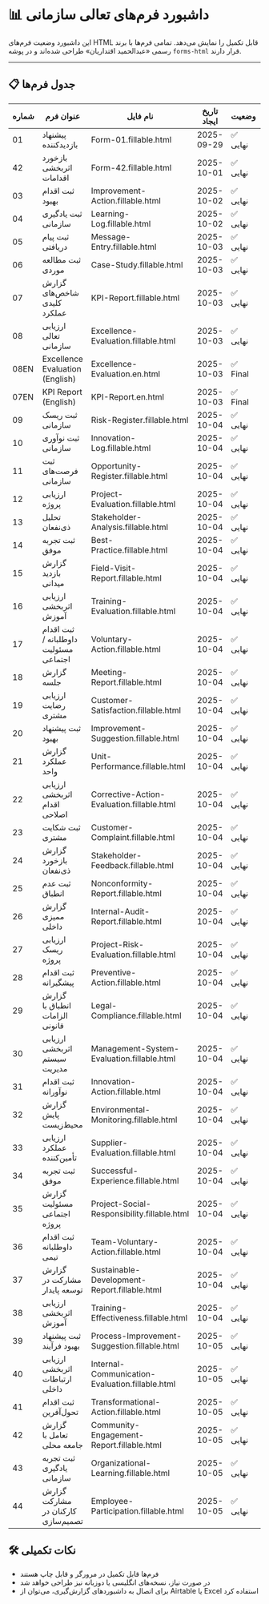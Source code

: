 # 📊 داشبورد فرم‌های تعالی سازمانی

این داشبورد وضعیت فرم‌های HTML قابل تکمیل را نمایش می‌دهد. تمامی فرم‌ها با برند رسمی «عبدالحمید اقتداریان» طراحی شده‌اند و در پوشه `forms-html` قرار دارند.

---

## 📋 جدول فرم‌ها

| شماره | عنوان فرم | نام فایل | تاریخ ایجاد | وضعیت | لینک |
|-------|------------|-----------|--------------|--------|-------|
| 01 | پیشنهاد بازدیدکننده | Form-01.fillable.html | 2025-09-29 | ✅ نهایی | [لینک](forms-html/Form-01.fillable.html) |
| 42 | بازخورد اثربخشی اقدامات | Form-42.fillable.html | 2025-10-01 | ✅ نهایی | [لینک](forms-html/Form-42.fillable.html) |
| 03 | ثبت اقدام بهبود | Improvement-Action.fillable.html | 2025-10-02 | ✅ نهایی | [لینک](forms-html/Improvement-Action.fillable.html) |
| 04 | ثبت یادگیری سازمانی | Learning-Log.fillable.html | 2025-10-02 | ✅ نهایی | [لینک](forms-html/Learning-Log.fillable.html) |
| 05 | ثبت پیام دریافتی | Message-Entry.fillable.html | 2025-10-03 | ✅ نهایی | [لینک](forms-html/Message-Entry.fillable.html) |
| 06 | ثبت مطالعه موردی | Case-Study.fillable.html | 2025-10-03 | ✅ نهایی | [لینک](forms-html/Case-Study.fillable.html) 
| 07 | گزارش شاخص‌های کلیدی عملکرد | KPI-Report.fillable.html | 2025-10-03 | ✅ نهایی | [لینک](forms-html/KPI-Report.fillable.html
| 08 | ارزیابی تعالی سازمانی | Excellence-Evaluation.fillable.html | 2025-10-03 | ✅ نهایی | [لینک](forms-html/Excellence-Evaluation.fillable.html) |
| 08EN | Excellence Evaluation (English) | Excellence-Evaluation.en.html | 2025-10-03 | ✅ Final | [Link](forms-html/Excellence-Evaluation.en.html) |
| 07EN | KPI Report (English) | KPI-Report.en.html | 2025-10-03 | ✅ Final | [Link](forms-html/KPI-Report.en.html) |
| 09 | ثبت ریسک سازمانی | Risk-Register.fillable.html | 2025-10-04 | ✅ نهایی | [لینک](forms-html/Risk-Register.fillable.html) |
| 10 | ثبت نوآوری سازمانی | Innovation-Log.fillable.html | 2025-10-04 | ✅ نهایی | [لینک](forms-html/Innovation-Log.fillable.html) |
| 11 | ثبت فرصت‌های سازمانی | Opportunity-Register.fillable.html | 2025-10-04 | ✅ نهایی | [لینک](forms-html/Opportunity-Register.fillable.html) |
| 12 | ارزیابی پروژه | Project-Evaluation.fillable.html | 2025-10-04 | ✅ نهایی | [لینک](forms-html/Project-Evaluation.fillable.html) |
| 13 | تحلیل ذی‌نفعان | Stakeholder-Analysis.fillable.html | 2025-10-04 | ✅ نهایی | [لینک](forms-html/Stakeholder-Analysis.fillable.html) |
| 14 | ثبت تجربه موفق | Best-Practice.fillable.html | 2025-10-04 | ✅ نهایی | [لینک](forms-html/Best-Practice.fillable.html) |
| 15 | گزارش بازدید میدانی | Field-Visit-Report.fillable.html | 2025-10-04 | ✅ نهایی | [لینک](forms-html/Field-Visit-Report.fillable.html) |
| 16 | ارزیابی اثربخشی آموزش | Training-Evaluation.fillable.html | 2025-10-04 | ✅ نهایی | [لینک](forms-html/Training-Evaluation.fillable.html) |
| 17 | ثبت اقدام داوطلبانه / مسئولیت اجتماعی | Voluntary-Action.fillable.html | 2025-10-04 | ✅ نهایی | [لینک](forms-html/Voluntary-Action.fillable.html) |
| 18 | گزارش جلسه | Meeting-Report.fillable.html | 2025-10-04 | ✅ نهایی | [لینک](forms-html/Meeting-Report.fillable.html) |
| 19 | ارزیابی رضایت مشتری | Customer-Satisfaction.fillable.html | 2025-10-04 | ✅ نهایی | [لینک](forms-html/Customer-Satisfaction.fillable.html) |
| 20 | ثبت پیشنهاد بهبود | Improvement-Suggestion.fillable.html | 2025-10-04 | ✅ نهایی | [لینک](forms-html/Improvement-Suggestion.fillable.html) |
| 21 | گزارش عملکرد واحد | Unit-Performance.fillable.html | 2025-10-04 | ✅ نهایی | [لینک](forms-html/Unit-Performance.fillable.html) |
| 22 | ارزیابی اثربخشی اقدام اصلاحی | Corrective-Action-Evaluation.fillable.html | 2025-10-04 | ✅ نهایی | [لینک](forms-html/Corrective-Action-Evaluation.fillable.html) |
| 23 | ثبت شکایت مشتری | Customer-Complaint.fillable.html | 2025-10-04 | ✅ نهایی | [لینک](forms-html/Customer-Complaint.fillable.html) |
| 24 | گزارش بازخورد ذی‌نفعان | Stakeholder-Feedback.fillable.html | 2025-10-04 | ✅ نهایی | [لینک](forms-html/Stakeholder-Feedback.fillable.html) |
| 25 | ثبت عدم انطباق | Nonconformity-Report.fillable.html | 2025-10-04 | ✅ نهایی | [لینک](forms-html/Nonconformity-Report.fillable.html) |
| 26 | گزارش ممیزی داخلی | Internal-Audit-Report.fillable.html | 2025-10-04 | ✅ نهایی | [لینک](forms-html/Internal-Audit-Report.fillable.html) |
| 27 | ارزیابی ریسک پروژه | Project-Risk-Evaluation.fillable.html | 2025-10-04 | ✅ نهایی | [لینک](forms-html/Project-Risk-Evaluation.fillable.html) |
| 28 | ثبت اقدام پیشگیرانه | Preventive-Action.fillable.html | 2025-10-04 | ✅ نهایی | [لینک](forms-html/Preventive-Action.fillable.html) |
| 29 | گزارش انطباق با الزامات قانونی | Legal-Compliance.fillable.html | 2025-10-04 | ✅ نهایی | [لینک](forms-html/Legal-Compliance.fillable.html) |
| 30 | ارزیابی اثربخشی سیستم مدیریت | Management-System-Evaluation.fillable.html | 2025-10-04 | ✅ نهایی | [لینک](forms-html/Management-System-Evaluation.fillable.html) |
| 31 | ثبت اقدام نوآورانه | Innovation-Action.fillable.html | 2025-10-04 | ✅ نهایی | [لینک](forms-html/Innovation-Action.fillable.html) |
| 32 | گزارش پایش محیط‌زیست | Environmental-Monitoring.fillable.html | 2025-10-04 | ✅ نهایی | [لینک](forms-html/Environmental-Monitoring.fillable.html) |
| 33 | ارزیابی عملکرد تأمین‌کننده | Supplier-Evaluation.fillable.html | 2025-10-04 | ✅ نهایی | [لینک](forms-html/Supplier-Evaluation.fillable.html) |
| 34 | ثبت تجربه موفق | Successful-Experience.fillable.html | 2025-10-04 | ✅ نهایی | [لینک](forms-html/Successful-Experience.fillable.html) |
| 35 | گزارش مسئولیت اجتماعی پروژه | Project-Social-Responsibility.fillable.html | 2025-10-04 | ✅ نهایی | [لینک](forms-html/Project-Social-Responsibility.fillable.html) |
| 36 | ثبت اقدام داوطلبانه تیمی | Team-Voluntary-Action.fillable.html | 2025-10-04 | ✅ نهایی | [لینک](forms-html/Team-Voluntary-Action.fillable.html) |
| 37 | گزارش مشارکت در توسعه پایدار | Sustainable-Development-Report.fillable.html | 2025-10-04 | ✅ نهایی | [لینک](forms-html/Sustainable-Development-Report.fillable.html) |
| 38 | ارزیابی اثربخشی آموزش | Training-Effectiveness.fillable.html | 2025-10-04 | ✅ نهایی | [لینک](forms-html/Training-Effectiveness.fillable.html) |
| 39 | ثبت پیشنهاد بهبود فرآیند | Process-Improvement-Suggestion.fillable.html | 2025-10-05 | ✅ نهایی | [لینک](forms-html/Process-Improvement-Suggestion.fillable.html) |
| 40 | ارزیابی اثربخشی ارتباطات داخلی | Internal-Communication-Evaluation.fillable.html | 2025-10-05 | ✅ نهایی | [لینک](forms-html/Internal-Communication-Evaluation.fillable.html) |
| 41 | ثبت اقدام تحول‌آفرین | Transformational-Action.fillable.html | 2025-10-05 | ✅ نهایی | [لینک](forms-html/Transformational-Action.fillable.html) |
| 42 | گزارش تعامل با جامعه محلی | Community-Engagement-Report.fillable.html | 2025-10-05 | ✅ نهایی | [لینک](forms-html/Community-Engagement-Report.fillable.html) |
| 43 | ثبت تجربه یادگیری سازمانی | Organizational-Learning.fillable.html | 2025-10-05 | ✅ نهایی | [لینک](forms-html/Organizational-Learning.fillable.html) |
| 44 | گزارش مشارکت کارکنان در تصمیم‌سازی | Employee-Participation.fillable.html | 2025-10-05 | ✅ نهایی | [لینک](forms-html/Employee-Participation.fillable.html) |

## 🛠️ نکات تکمیلی

- فرم‌ها قابل تکمیل در مرورگر و قابل چاپ هستند  
- در صورت نیاز، نسخه‌های انگلیسی یا دو‌زبانه نیز طراحی خواهد شد  
- برای اتصال به داشبوردهای گزارش‌گیری، می‌توان از Airtable یا Excel استفاده کرد



